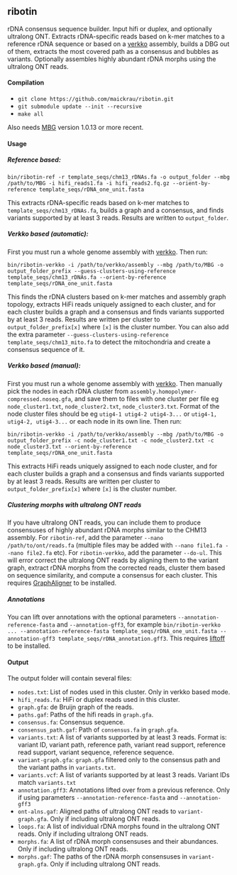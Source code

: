 ## ribotin

rDNA consensus sequence builder. Input hifi or duplex, and optionally ultralong ONT. Extracts rDNA-specific reads based on k-mer matches to a reference rDNA sequence or based on a [verkko](https://github.com/marbl/verkko) assembly, builds a DBG out of them, extracts the most covered path as a consensus and bubbles as variants. Optionally assembles highly abundant rDNA morphs using the ultralong ONT reads.

#### Compilation

- `git clone https://github.com/maickrau/ribotin.git`
- `git submodule update --init --recursive`
- `make all`

Also needs [MBG](https://github.com/maickrau/MBG) version 1.0.13 or more recent.

#### Usage

##### Reference based:

```
bin/ribotin-ref -r template_seqs/chm13_rDNAs.fa -o output_folder --mbg /path/to/MBG -i hifi_reads1.fa -i hifi_reads2.fq.gz --orient-by-reference template_seqs/rDNA_one_unit.fasta
```

This extracts rDNA-specific reads based on k-mer matches to `template_seqs/chm13_rDNAs.fa`, builds a graph and a consensus, and finds variants supported by at least 3 reads. Results are written to `output_folder`.

##### Verkko based (automatic):

First you must run a whole genome assembly with [verkko](https://github.com/marbl/verkko). Then run:

```
bin/ribotin-verkko -i /path/to/verkko/assembly --mbg /path/to/MBG -o output_folder_prefix --guess-clusters-using-reference template_seqs/chm13_rDNAs.fa --orient-by-reference template_seqs/rDNA_one_unit.fasta
```

This finds the rDNA clusters based on k-mer matches and assembly graph topology, extracts HiFi reads uniquely assigned to each cluster, and for each cluster builds a graph and a consensus and finds variants supported by at least 3 reads. Results are written per cluster to `output_folder_prefix[x]` where `[x]` is the cluster number. You can also add the extra parameter `--guess-clusters-using-reference template_seqs/chm13_mito.fa` to detect the mitochondria and create a consensus sequence of it.

##### Verkko based (manual):

First you must run a whole genome assembly with [verkko](https://github.com/marbl/verkko). Then manually pick the nodes in each rDNA cluster from `assembly.homopolymer-compressed.noseq.gfa`, and save them to files with one cluster per file eg `node_cluster1.txt`, `node_cluster2.txt`, `node_cluster3.txt`. Format of the node cluster files should be eg `utig4-1 utig4-2 utig4-3...` or `utig4-1, utig4-2, utig4-3...` or each node in its own line. Then run:

```
bin/ribotin-verkko -i /path/to/verkko/assembly --mbg /path/to/MBG -o output_folder_prefix -c node_cluster1.txt -c node_cluster2.txt -c node_cluster3.txt --orient-by-reference template_seqs/rDNA_one_unit.fasta
```

This extracts HiFi reads uniquely assigned to each node cluster, and for each cluster builds a graph and a consensus and finds variants supported by at least 3 reads. Results are written per cluster to `output_folder_prefix[x]` where `[x]` is the cluster number.

##### Clustering morphs with ultralong ONT reads

If you have ultralong ONT reads, you can include them to produce consensuses of highly abundant rDNA morphs similar to the CHM13 assembly. For `ribotin-ref`, add the parameter `--nano /path/to/ont/reads.fa` (multiple files may be added with `--nano file1.fa --nano file2.fa` etc). For `ribotin-verkko`, add the parameter `--do-ul`. This will error correct the ultralong ONT reads by aligning them to the variant graph, extract rDNA morphs from the corrected reads, cluster them based on sequence similarity, and compute a consensus for each cluster. This requires [GraphAligner](https://github.com/maickrau/GraphAligner) to be installed.

##### Annotations

You can lift over annotations with the optional parameters `--annotation-reference-fasta` and `--annotation-gff3`, for example `bin/ribotin-verkko ... --annotation-reference-fasta template_seqs/rDNA_one_unit.fasta --annotation-gff3 template_seqs/rDNA_annotation.gff3`. This requires [liftoff](https://github.com/agshumate/Liftoff) to be installed.

#### Output

The output folder will contain several files:

- `nodes.txt`: List of nodes used in this cluster. Only in verkko based mode.
- `hifi_reads.fa`: HiFi or duplex reads used in this cluster.
- `graph.gfa`: de Bruijn graph of the reads.
- `paths.gaf`: Paths of the hifi reads in `graph.gfa`.
- `consensus.fa`: Consensus sequence.
- `consensus_path.gaf`: Path of `consensus.fa` in `graph.gfa`.
- `variants.txt`: A list of variants supported by at least 3 reads. Format is: variant ID, variant path, reference path, variant read support, reference read support, variant sequence, reference sequence.
- `variant-graph.gfa`: `graph.gfa` filtered only to the consensus path and the variant paths in `variants.txt`.
- `variants.vcf`: A list of variants supported by at least 3 reads. Variant IDs match `variants.txt`
- `annotation.gff3`: Annotations lifted over from a previous reference. Only if using parameters `--annotation-reference-fasta` and `--annotation-gff3`
- `ont-alns.gaf`: Aligned paths of ultralong ONT reads to `variant-graph.gfa`. Only if including ultralong ONT reads.
- `loops.fa`: A list of individual rDNA morphs found in the ultralong ONT reads. Only if including ultralong ONT reads.
- `morphs.fa`: A list of rDNA morph consensuses and their abundances. Only if including ultralong ONT reads.
- `morphs.gaf`: The paths of the rDNA morph consensuses in `variant-graph.gfa`. Only if including ultralong ONT reads.
